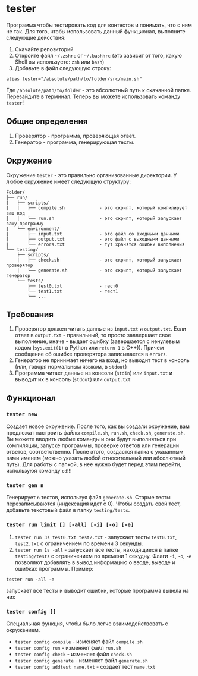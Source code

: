 # tester
Программа чтобы тестировать код для контестов и понимать, что с ним не так. 
Для того, чтобы использовать данный функционал, выполните следующие дейсствия:
1. Скачайте репозиторий
2. Откройте файл ```~/.zshrc``` or ```~/.bashhrc``` (это зависит от того, какую Shell вы используете: ```zsh``` или ```bash```)
3. Добавьте в файл следующую строку: 
```
alias tester="/absolute/path/to/folder/src/main.sh"
```
Где ```/absolute/path/to/folder``` - это абсолютный путь к скачанной папке. Перезайдите в терминал. Теперь вы можете использовать команду ```tester```!

## Общие определения
1. Проверятор - программа, проверяющая ответ.
2. Генератор - программа, генерирующая тесты.

## Окружение
Окружение ```tester``` - это правильно организованные директории. У любое окружение имеет следующую структуру:
```
Folder/
├── run/
|   ├── scripts/
|   |   ├── compile.sh             - это скрипт, который компилирует ваш код
|   |   └── run.sh                 - это скрипт, который запускает вашу программу
|   └── environment/
|       ├── input.txt              - это файл со входными данными
|       ├── output.txt             - это файл с выходными данными
|       └── errors.txt             - тут хранятся ошибки выполнения
└── testing/
    ├── scripts/
    |   ├── check.sh               - это скрипт, который запускает проверятор
    |   └── generate.sh            - это скрипт, который запускает генератор
    └── tests/
        ├── test0.txt              - тест0
        └── test1.txt              - тест1
        └── ...
```

## Требования
1. Проверятор должен читать данные из `input.txt` и `output.txt`. Если ответ в `output.txt` - правильный, то просто заввершает свое выполнение, иначе - выдает ошибку (завершается с ненулевым кодом (`sys.exit(1)` в Python или `return 1` в C++)). Причем сообщение об ошибке проверятора записывается в `errors`.
2. Генератор не принимает ничего на вход, но выводит тест в консоль (или, говоря нормальным языком, в `stdout`)
3. Программа читает данные из консоли (`stdin`) или `input.txt` и выводит их в консоль (`stdout`) или `output.txt`

## Функционал
### `tester new`
Создает новое окружение. После того, как вы создали окружение, вам предложат настроить файлы ```compile.sh```, ```run.sh```, ```check.sh```, ```generate.sh```. Вы можете вводить любые команды и они будут выполняться при компиляции, запуске программы, проверке ответов или генерации ответов, соответственно. После этого, создастся папка с указанным вами именем (можно указать любой относительный или абсолютный путь). Для работы с папкой, в нее нужно будет перед этим перейти, используюя команду `cd`!!!

### `tester gen n`
Генерирует `n` тестов, используя файл `generate.sh`. Старые тесты перезаписываются (индексация идет с 0). Чтобы создать свой тест, добавьте текстовый файл в папку `testing/tests`. 

### `tester run limit [] [-all] [-i] [-o] [-e]`
1. `tester run 3s test0.txt test2.txt` - запускает тесты `test0.txt`, `test2.txt` с ограничением по времени 3 секунды.
2. `tester run 1s -all` - запускает все тесты, находящиеся в папке `testing/tests` с ограничением по времени 1 секудну.
Флаги `-i`, `-o`, `-e` позволяют добавлять в вывод информацию о вводе, выводе и ошибках программы. Пример:

```
tester run -all -e
```
запускает все тесты и выводит ошибки, которые программа вывела на них

### `tester config []`
Специальная функция, чтобы было легче взаимодействовать с окружением.
- `tester config compile` - изменяет файл `compile.sh`
- `tester config run` - изменяет файл `run.sh`
- `tester config check` - изменяет файл `check.sh`
- `tester config generate` - изменяет файл `generate.sh`
- `tester config addtest name.txt` - создает тест `name.txt`